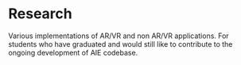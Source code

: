 # Research

Various implementations of AR/VR and non AR/VR applications. For students who have graduated and would still like to contribute to the ongoing development of AIE codebase.
